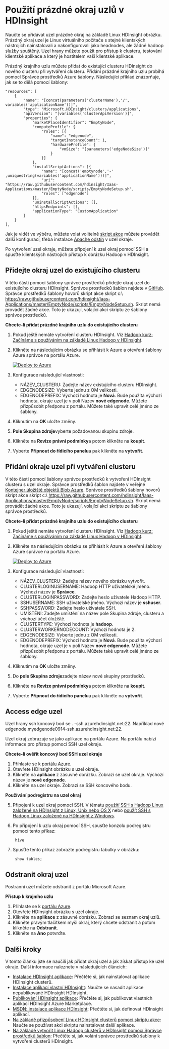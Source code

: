 <properties
    pageTitle="Použití prázdné okraj uzlů v HDInsight | Microsoft Azure"
    description="Jak si přidat uzel okraj ampty HDInsight clusteru, která mohou sloužit jako klienta a na test/hostitele aplikace HDInsight."
    services="hdinsight"
    editor="cgronlun"
    manager="jhubbard"
    authors="mumian"
    tags="azure-portal"
    documentationCenter=""/>

<tags
    ms.service="hdinsight"
    ms.workload="big-data"
    ms.tgt_pltfrm="na"
    ms.devlang="na"
    ms.topic="article"
    ms.date="09/14/2016"
    ms.author="jgao"/>

# <a name="use-empty-edge-nodes-in-hdinsight"></a>Použití prázdné okraj uzlů v HDInsight

Naučte se přidávat uzel prázdné okraj na základě Linux HDInsight obrázku. Prázdný okraj uzel je Linux virtuálního počítače s stejné klientských nástrojích nainstalovali a nakonfigurovali jako headnodes, ale žádné hadoop služby spuštěný. Uzel hrany můžete použít pro přístup k clusteru, testování klientské aplikace a který je hostitelem vaší klientské aplikace. 

Prázdný krajního uzlu můžete přidat do existující clusteru HDInsight do nového clusteru při vytváření clusteru. Přidání prázdné krajního uzlu probíhá pomocí Správce prostředků Azure šablony.  Následující příklad znázorňuje, jak se to dělá pomocí šablony:

    "resources": [
        {
            "name": "[concat(parameters('clusterName'),'/', variables('applicationName'))]",
            "type": "Microsoft.HDInsight/clusters/applications",
            "apiVersion": "[variables('clusterApiVersion')]",
            "properties": {
                "marketPlaceIdentifier": "EmptyNode",
                "computeProfile": {
                    "roles": [{
                        "name": "edgenode",
                        "targetInstanceCount": 1,
                        "hardwareProfile": {
                            "vmSize": "[parameters('edgeNodeSize')]"
                        }
                    }]
                },
                "installScriptActions": [{
                    "name": "[concat('emptynode','-' ,uniquestring(variables('applicationName')))]",
                    "uri": "https://raw.githubusercontent.com/hdinsight/Iaas-Applications/master/EmptyNode/scripts/EmptyNodeSetup.sh",
                    "roles": ["edgenode"]
                }],
                "uninstallScriptActions": [],
                "httpsEndpoints": [],
                "applicationType": "CustomApplication"
            }
        }
    ],

Jak je vidět ve výběru, můžete volat volitelně [skript akce](hdinsight-hadoop-customize-cluster-linux.md) můžete provádět další konfiguraci, třeba instalace [Apache odstín](hdinsight-hadoop-hue-linux.md) v uzel okraje.

Po vytvoření uzel okraje, můžete připojení k uzel okraj pomocí SSH a spusťte klientských nástrojích přístup k obrázku Hadoop v HDInsight.

## <a name="add-an-edge-node-to-an-existing-cluster"></a>Přidejte okraj uzel do existujícího clusteru

V této části pomocí šablony správce prostředků přidejte okraj uzel do existujícího clusteru HDInsight.  Správce prostředků šablon najdete v [GitHub](https://github.com/hdinsight/Iaas-Applications/tree/master/EmptyNode). Správce prostředků šablony hovorů skript akce skript c:\ https://raw.githubusercontent.com/hdinsight/Iaas-Applications/master/EmptyNode/scripts/EmptyNodeSetup.sh. Skript nemá provádět žádné akce.  Toto je ukazují, volající akci skriptu ze šablony správce prostředků.

**Chcete-li přidat prázdné krajního uzlu do existujícího clusteru**

1. Pokud ještě nemáte vytvoření clusteru HDInsight.  Viz [Hadoop kurz: Začínáme s používáním na základě Linux Hadoop v HDInsight](hdinsight-hadoop-linux-tutorial-get-started.md).
2. Klikněte na následujícím obrázku se přihlásit k Azure a otevření šablony Azure správce na portálu Azure. 

    <a href="https://portal.azure.com/#create/Microsoft.Template/uri/https%3A%2F%2Fraw.githubusercontent.com%2Fhdinsight%2FIaas-Applications%2Fmaster%2FEmptyNode%2Fazuredeploy.json" target="_blank"><img src="https://acom.azurecomcdn.net/80C57D/cdn/mediahandler/docarticles/dpsmedia-prod/azure.microsoft.com/en-us/documentation/articles/hdinsight-hbase-tutorial-get-started-linux/20160201111850/deploy-to-azure.png" alt="Deploy to Azure"></a>

3. Konfigurace následující vlastnosti:

    - NÁZEV_CLUSTERU: Zadejte název existujícího clusteru HDInsight.
    - EDGENODESIZE: Vyberte jednu z OM velikosti.
    - EDGENODEPREFIX: Výchozí hodnota je **Nová**.  Bude použita výchozí hodnota, okraje uzel je v poli Název **nové edgenode**.  Můžete přizpůsobit předponu z portálu. Můžete také upravit celé jméno ze šablony.


4. Kliknutím na **OK** uložte změny.
5. **Pole Skupina zdroje**vyberte požadovanou skupinu zdroje.
6. Klikněte na **Revize právní podmínky**a potom klikněte na **koupit**.
7. Vyberte **Připnout do řídicího panelu**a pak klikněte na **vytvořit**.

## <a name="add-an-edge-node-when-creating-a-cluster"></a>Přidání okraje uzel při vytváření clusteru

V této části pomocí šablony správce prostředků k vytvoření HDInsight clusteru s uzel okraje.  Správce prostředků šablon najdete v veřejné [Kontejner úložiště objektů Blob Azure](http://hditutorialdata.blob.core.windows.net/armtemplates/create-linux-based-hadoop-cluster-in-hdinsight-with-edge-node.json). Správce prostředků šablony hovorů skript akce skript c:\ https://raw.githubusercontent.com/hdinsight/Iaas-Applications/master/EmptyNode/scripts/EmptyNodeSetup.sh. Skript nemá provádět žádné akce.  Toto je ukazují, volající akci skriptu ze šablony správce prostředků.

**Chcete-li přidat prázdné krajního uzlu do existujícího clusteru**

1. Pokud ještě nemáte vytvoření clusteru HDInsight.  Viz [Hadoop kurz: Začínáme s používáním na základě Linux Hadoop v HDInsight](hdinsight-hadoop-linux-tutorial-get-started.md).
2. Klikněte na následujícím obrázku se přihlásit k Azure a otevření šablony Azure správce na portálu Azure. 

    <a href="https://portal.azure.com/#create/Microsoft.Template/uri/https%3A%2F%2Fhditutorialdata.blob.core.windows.net%2Farmtemplates%2Fcreate-linux-based-hadoop-cluster-in-hdinsight-with-edge-node.json" target="_blank"><img src="https://acom.azurecomcdn.net/80C57D/cdn/mediahandler/docarticles/dpsmedia-prod/azure.microsoft.com/en-us/documentation/articles/hdinsight-hbase-tutorial-get-started-linux/20160201111850/deploy-to-azure.png" alt="Deploy to Azure"></a>

3. Konfigurace následující vlastnosti:
        
    - NÁZEV_CLUSTERU: Zadejte název nového obrázku vytvořit.
    - CLUSTERLOGINUSERNAME: Hadoop HTTP uživatelské jméno.  Výchozí název je **Správce**.
    - CLUSTERLOGINPASSWORD: Zadejte heslo uživatele Hadoop HTTP.
    - SSHUSERNAME: SSH uživatelské jméno. Výchozí název je **sshuser**.
    - SSHPASSWORD: Zadejte heslo uživatele SSH.
    - UMÍSTĚNÍ: Zadejte umístění na název pole Skupina zdroje, clusteru a výchozí účet úložiště.
    - CLUSTERTYPE: Výchozí hodnota je **hadoop**.
    - CLUSTERWORKERNODECOUNT: Výchozí hodnota je 2.
    - EDGENODESIZE: Vyberte jednu z OM velikosti.
    - EDGENODEPREFIX: Výchozí hodnota je **Nová**.  Bude použita výchozí hodnota, okraje uzel je v poli Název **nové edgenode**.  Můžete přizpůsobit předponu z portálu. Můžete také upravit celé jméno ze šablony.

4. Kliknutím na **OK** uložte změny.
5. Do **pole Skupina zdroje**zadejte název nové skupiny prostředků.
6. Klikněte na **Revize právní podmínky**a potom klikněte na **koupit**.
7. Vyberte **Připnout do řídicího panelu**a pak klikněte na **vytvořit**. 


## <a name="access-an-edge-node"></a>Access edge uzel

Uzel hrany ssh koncový bod se <EdgeNodeName>. <ClusterName>-ssh.azurehdinsight.net:22.  Například nové edgenode.myedgenode0914-ssh.azurehdinsight.net:22.

Uzel okraj zobrazuje se jako aplikace na portálu Azure.  Na portálu nabízí informace pro přístup pomocí SSH uzel okraje.

**Chcete-li ověřit koncový bod SSH uzel okraje**

1. Přihlaste se k [portálu Azure](https://portal.azure.com).
2. Otevřete HDInsight obrázku s uzel okraje.
3. Klikněte na **aplikace** z zásuvné obrázku. Zobrazí se uzel okraje.  Výchozí název je **nové edgenode**.
4. Klikněte na uzel okraje. Zobrazí se SSH koncového bodu.

**Používání podregistru na uzel okraj**

5. Připojení k uzel okraj pomocí SSH.  V tématu [použití SSH s Hadoop Linux založené na HDInsight z Linux, Unix nebo OS X](hdinsight-hadoop-linux-use-ssh-unix.md) nebo [použít SSH s Hadoop Linux založené na HDInsight z Windows](hdinsight-hadoop-linux-use-ssh-windows.md).
6. Po připojení k uzlu okraj pomocí SSH, spusťte konzolu podregistru pomocí tento příkaz:

        hive
7. Spusťte tento příkaz zobrazte podregistru tabulky v obrázku:

        show tables;

## <a name="delete-an-edge-node"></a>Odstranit okraj uzel

Postranní uzel můžete odstranit z portálu Microsoft Azure.

**Přístup k krajního uzlu**

1. Přihlaste se k [portálu Azure](https://portal.azure.com).
2. Otevřete HDInsight obrázku s uzel okraje.
3. Klikněte na **aplikace** z zásuvné obrázku. Zobrazí se seznam okraj uzlů.  
4. Klikněte pravým tlačítkem myši okraj, který chcete odstranit a potom klikněte na **Odstranit**.
5. Klikněte na **Ano** potvrďte.

## <a name="next-steps"></a>Další kroky

V tomto článku jste se naučili jak přidat okraj uzel a jak získat přístup ke uzel okraje. Další informace naleznete v následujících článcích:

- [Instalace HDInsight aplikace](hdinsight-apps-install-applications.md): Přečtěte si, jak nainstalovat aplikace HDInsight clusterů.
- [Instalace aplikací vlastní HDInsight](hdinsight-apps-install-custom-applications.md): Naučte se nasadit aplikace nepublikované HDInsight HDInsight.
- [Publikování HDInsight aplikace](hdinsight-apps-publish-applications.md): Přečtěte si, jak publikovat vlastních aplikací HDInsight Azure Marketplace.
- [MSDN: instalace aplikace HDInsight](https://msdn.microsoft.com/library/mt706515.aspx): Přečtěte si, jak definovat HDInsight aplikací.
- [Na základě přizpůsobení Linux HDInsight clusterů pomocí skriptu akce](hdinsight-hadoop-customize-cluster-linux.md): Naučte se používat akci skriptu nainstalovat další aplikace.
- [Na základě vytvořit Linux Hadoop clusterů v HDInsight pomocí Správce prostředků šablon](hdinsight-hadoop-create-linux-clusters-arm-templates.md): Přečtěte si, jak volání správce prostředků šablony k vytvoření clusterů HDInsight.

